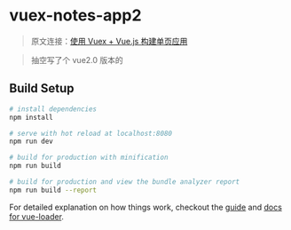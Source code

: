 # vuex-notes-app2

> 原文连接：[使用 Vuex + Vue.js 构建单页应用](https://segmentfault.com/a/1190000005891026)

> 抽空写了个 vue2.0 版本的



## Build Setup

``` bash
# install dependencies
npm install

# serve with hot reload at localhost:8080
npm run dev

# build for production with minification
npm run build

# build for production and view the bundle analyzer report
npm run build --report
```

For detailed explanation on how things work, checkout the [guide](http://vuejs-templates.github.io/webpack/) and [docs for vue-loader](http://vuejs.github.io/vue-loader).

